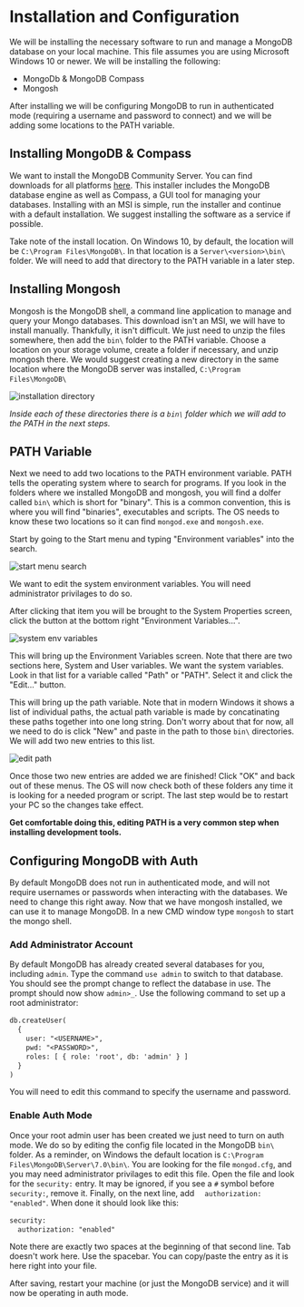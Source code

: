 # Installation and Configuration
We will be installing the necessary software to run and manage a MongoDB database on your local machine. This file assumes you are using Microsoft Windows 10 or newer. We will be installing the following:
 - MongoDb & MongoDB Compass
 - Mongosh

After installing we will be configuring MongoDB to run in authenticated mode (requiring a username and password to connect) and we will be adding some locations to the PATH variable.

## Installing MongoDB & Compass
We want to install the MongoDB Community Server. You can find downloads for all platforms [here](https://www.mongodb.com/try/download/community). This installer includes the MongoDB database engine as well as Compass, a GUI tool for managing your databases. Installing with an MSI is simple, run the installer and continue with a default installation. We suggest installing the software as a service if possible.

Take note of the install location. On Windows 10, by default, the location will be `C:\Program Files\MongoDB\`. In that location is a `Server\<version>\bin\` folder. We will need to add that directory to the PATH variable in a later step. 

## Installing Mongosh
Mongosh is the MongoDB shell, a command line application to manage and query your Mongo databases. This download isn't an MSI, we will have to install manually. Thankfully, it isn't difficult. We just need to unzip the files somewhere, then add the `bin\` folder to the PATH variable. Choose a location on your storage volume, create a folder if necessary, and unzip mongosh there. We would suggest creating a new directory in the same location where the MongoDB server was installed, `C:\Program Files\MongoDB\`

![installation directory](.\..\..\resources\install-directory.png)

*Inside each of these directories there is a `bin\` folder which we will add to the PATH in the next steps.*

## PATH Variable
Next we need to add two locations to the PATH environment variable. PATH tells the operating system where to search for programs. If you look in the folders where we installed MongoDB and mongosh, you will find a dolfer called `bin\` which is short for "binary". This is a common convention, this is where you will find "binaries", executables and scripts. The OS needs to know these two locations so it can find `mongod.exe` and `mongosh.exe`.

Start by going to the Start menu and typing "Environment variables" into the search. 

![start menu search](..\resources\search-start-menu.png)

We want to edit the system environment variables. You will need administrator privilages to do so.

After clicking that item you will be brought to the System Properties screen, click the button at the bottom right "Environment Variables...".

![system env variables](..\resources\env-variables.png)

This will bring up the Environment Variables screen. Note that there are two sections here, System and User variables. We want the system variables. Look in that list for a variable called "Path" or "PATH". Select it and click the "Edit..." button.

This will bring up the path variable. Note that in modern Windows it shows a list of individual paths, the actual path variable is made by concatinating these paths together into one long string. Don't worry about that for now, all we need to do is click "New" and paste in the path to those `bin\` directories. We will add two new entries to this list.

![edit path](..\resources\edit-path.png)

Once those two new entries are added we are finished! Click "OK" and back out of these menus. The OS will now check both of these folders any time it is looking for a needed program or script. The last step would be to restart your PC so the changes take effect. 

**Get comfortable doing this, editing PATH is a very common step when installing development tools.**

## Configuring MongoDB with Auth
By default MongoDB does not run in authenticated mode, and will not require usernames or passwords when interacting with the databases. We need to change this right away. Now that we have mongosh installed, we can use it to manage MongoDB. In a new CMD window type `mongosh` to start the mongo shell.

### Add Administrator Account
By default MongoDB has already created several databases for you, including `admin`. Type the command `use admin` to switch to that database. You should see the prompt change to reflect the database in use. The prompt should now show `admin>_`. Use the following command to set up a root administrator:

```
db.createUser(
  {
    user: "<USERNAME>",
    pwd: "<PASSWORD>",
    roles: [ { role: 'root', db: 'admin' } ]
  }
)
```
You will need to edit this command to specify the username and password.

### Enable Auth Mode
Once your root admin user has been created we just need to turn on auth mode. We do so by editing the config file located in the MongoDB `bin\` folder. As a reminder, on Windows the default location is `C:\Program Files\MongoDB\Server\7.0\bin\`. You are looking for the file `mongod.cfg`, and you may need administrator privilages to edit this file. Open the file and look for the `security:` entry. It may be ignored, if you see a `#` symbol before `security:`, remove it. Finally, on the next line, add `  authorization: "enabled"`. When done it should look like this:

```
security:
  authorization: "enabled"
```
Note there are exactly two spaces at the beginning of that second line. Tab doesn't work here. Use the spacebar. You can copy/paste the entry as it is here right into your file.

After saving, restart your machine (or just the MongoDB service) and it will now be operating in auth mode.

